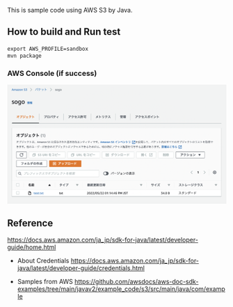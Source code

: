 This is sample code using AWS S3 by Java.

## How to build and Run test

```
export AWS_PROFILE=sandbox
mvn package
```

### AWS Console (if success)

![](./screen.png)

## Reference

https://docs.aws.amazon.com/ja_jp/sdk-for-java/latest/developer-guide/home.html

- About Credentials
https://docs.aws.amazon.com/ja_jp/sdk-for-java/latest/developer-guide/credentials.html

- Samples from AWS
https://github.com/awsdocs/aws-doc-sdk-examples/tree/main/javav2/example_code/s3/src/main/java/com/example
